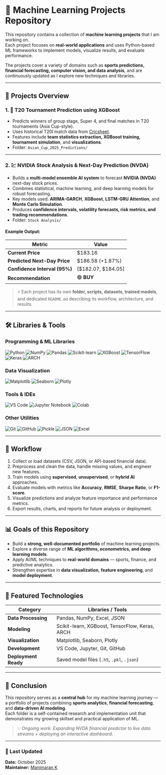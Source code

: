 # 🤖 Machine Learning Projects Repository

This repository contains a collection of **machine learning projects** that I am working on.  
Each project focuses on **real-world applications** and uses Python-based ML frameworks to implement models, visualize results, and evaluate performance.  

The projects cover a variety of domains such as **sports predictions, financial forecasting, computer vision, and data analysis**, and are continuously updated as I explore new techniques and libraries.

---

## 📂 Projects Overview

### 1. 🏏 T20 Tournament Prediction using XGBoost
- Predicts winners of group stage, Super 4, and final matches in T20 tournaments (Asia Cup-style).  
- Uses historical T20I match data from [Cricsheet](https://cricsheet.org/).  
- Features include **team statistics extraction, XGBoost training, tournament simulation**, and **visualizations**.  
- Folder: `Asian_Cup_2025_Predictions/`

---

### 2. 💹 NVIDIA Stock Analysis & Next-Day Prediction (NVDA)
- Builds a **multi-model ensemble AI system** to forecast **NVIDIA (NVDA)** next-day stock prices.  
- Combines statistical, machine learning, and deep learning models for robust forecasting.  
- Key models used: **ARIMA-GARCH**, **XGBoost**, **LSTM-GRU Attention**, and **Monte Carlo Simulation**.  
- Produces **confidence intervals, volatility forecasts, risk metrics, and trading recommendations**.  
- Folder: `Stock Analysis/`

#### Example Output:
| Metric | Value |
|--------|--------|
| **Current Price** | \$183.16 |
| **Predicted Next-Day Price** | \$186.58 (+1.87%) |
| **Confidence Interval (95%)** | [\$182.07, \$184.05] |
| **Recommendation** | 🟢 **BUY** |

> ⚡ Each project has its own **folder, scripts, datasets, trained models**, and dedicated `README.md` describing its workflow, architecture, and results.

---

## 🛠️ Libraries & Tools

### Programming & ML Libraries
![Python](https://img.shields.io/badge/Python-3776AB?style=flat&logo=python&logoColor=white)
![NumPy](https://img.shields.io/badge/NumPy-013243?style=flat&logo=numpy&logoColor=white)
![Pandas](https://img.shields.io/badge/Pandas-150458?style=flat&logo=pandas&logoColor=white)
![Scikit-learn](https://img.shields.io/badge/Scikit--Learn-F7931E?style=flat&logo=scikitlearn&logoColor=white)
![XGBoost](https://img.shields.io/badge/XGBoost-FF9900?style=flat&logo=xgboost&logoColor=white)
![TensorFlow](https://img.shields.io/badge/TensorFlow-FF6F00?style=flat&logo=tensorflow&logoColor=white)
![Keras](https://img.shields.io/badge/Keras-D00000?style=flat&logo=keras&logoColor=white)
![ARCH](https://img.shields.io/badge/ARCH%20Modeling-00599C?style=flat&logo=python&logoColor=white)

### Data Visualization
![Matplotlib](https://img.shields.io/badge/Matplotlib-11557C?style=flat&logo=matplotlib&logoColor=white)
![Seaborn](https://img.shields.io/badge/Seaborn-4C72B0?style=flat&logo=seaborn&logoColor=white)
![Plotly](https://img.shields.io/badge/Plotly-3F4F75?style=flat&logo=plotly&logoColor=white)

### Tools & IDEs
![VS Code](https://img.shields.io/badge/VSCode-007ACC?style=flat&logo=visual-studio-code&logoColor=white)
![Jupyter Notebook](https://img.shields.io/badge/Jupyter-F37626?style=flat&logo=jupyter&logoColor=white)
![Colab](https://img.shields.io/badge/Google%20Colab-F9AB00?style=flat&logo=googlecolab&logoColor=white)

### Other Utilities
![Git](https://img.shields.io/badge/Git-F05032?style=flat&logo=git&logoColor=white)
![GitHub](https://img.shields.io/badge/GitHub-181717?style=flat&logo=github&logoColor=white)
![Pickle](https://img.shields.io/badge/Pickle-4B8BBE?style=flat)
![JSON](https://img.shields.io/badge/JSON-000000?style=flat&logo=json&logoColor=white)
![Excel](https://img.shields.io/badge/Excel-217346?style=flat&logo=microsoftexcel&logoColor=white)

---

## 🚀 Workflow

1. Collect or load datasets (CSV, JSON, or API-based financial data).  
2. Preprocess and clean the data, handle missing values, and engineer new features.  
3. Train models using **supervised**, **unsupervised**, or **hybrid AI** approaches.  
4. Evaluate models with metrics like **Accuracy**, **RMSE**, **Sharpe Ratio**, or **F1-score**.  
5. Visualize predictions and analyze feature importance and performance metrics.  
6. Export results, charts, and reports for future analysis or deployment.

---

## 📊 Goals of this Repository

- Build a **strong, well-documented portfolio** of machine learning projects.  
- Explore a diverse range of **ML algorithms, econometrics, and deep learning models**.  
- Apply AI/ML techniques to **real-world domains** — sports, finance, and predictive analytics.  
- Strengthen expertise in **data visualization**, **feature engineering**, and **model deployment**.  


---

## 🧠 Featured Technologies

| Category | Libraries / Tools |
|-----------|------------------|
| **Data Processing** | Pandas, NumPy, Excel, JSON |
| **Modeling** | Scikit-learn, XGBoost, TensorFlow, Keras, ARCH |
| **Visualization** | Matplotlib, Seaborn, Plotly |
| **Development** | VS Code, Jupyter, Git, GitHub |
| **Deployment Ready** | Saved model files (`.h5`, `.pkl`, `.json`) |

---

## 🏁 Conclusion

This repository serves as a **central hub** for my machine learning journey — a portfolio of projects combining **sports analytics**, **financial forecasting**, and **data-driven AI modeling**.  
Each folder is a self-contained research and implementation unit that demonstrates my growing skillset and practical application of ML.

> 💡 *Ongoing work: Expanding NVDA financial predictor to live data streams + deploying an interactive dashboard.*

---

### 📅 Last Updated
**Date:** October 2025  
**Maintainer:** [Manimaran K]([https://github.com/Manimaran-tech])

